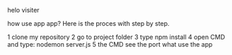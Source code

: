 helo visiter

how use app app?
Here is the proces with step by step.

1 clone my repository
2 go to project folder
3 type npm install
4 open CMD and type: nodemon server.js
5 the CMD see the port what use the app
